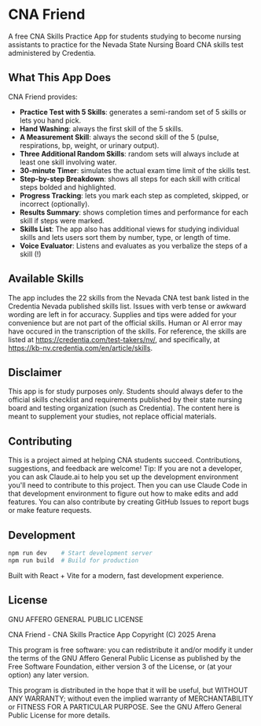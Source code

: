 # CNA Friend

A free CNA Skills Practice App for students studying to become nursing assistants to practice for the Nevada State Nursing Board CNA skills test administered by Credentia.

## What This App Does

CNA Friend provides:

- **Practice Test with 5 Skills**: generates a semi-random set of 5 skills or lets you hand pick. 
- **Hand Washing**: always the first skill of the 5 skills.
- **A Measurement Skill**: always the second skill of the 5 (pulse, respirations, bp, weight, or urinary output).
- **Three Additional Random Skills**: random sets will always include at least one skill involving water. 
- **30-minute Timer**: simulates the actual exam time limit of the skills test.
- **Step-by-step Breakdown**: shows all steps for each skill with critical steps bolded and highlighted.
- **Progress Tracking**: lets you mark each step as completed, skipped, or incorrect (optionally).
- **Results Summary**: shows completion times and performance for each skill if steps were marked.
- **Skills List**: The app also has additional views for studying individual skills and lets users sort them by number, type, or length of time.
- **Voice Evaluator**: Listens and evaluates as you verbalize the steps of a skill (!)

## Available Skills

The app includes the 22 skills from the Nevada CNA test bank listed in the Credentia Nevada published skills list. Issues with verb tense or awkward wording are left in for accuracy. Supplies and tips were added for your convenience but are not part of the official skills. Human or AI error may have occured in the transcription of the skills.
For reference, the skills are listed at https://credentia.com/test-takers/nv/, and specifically, at https://kb-nv.credentia.com/en/article/skills.

## Disclaimer

This app is for study purposes only. Students should always defer to the official skills checklist and requirements published by their state nursing board and testing organization (such as Credentia). The content here is meant to supplement your studies, not replace official materials.


## Contributing

This is a project aimed at helping CNA students succeed. Contributions, suggestions, and feedback are welcome! Tip: If you are not a developer, you can ask Claude.ai to help you set up the development environment you'll need to contribute to this project. Then you can use Claude Code in that development environment to figure out how to make edits and add features. You can also contribute by creating GitHub Issues to report bugs or make feature requests. 

## Development

```bash
npm run dev    # Start development server
npm run build  # Build for production
```

Built with React + Vite for a modern, fast development experience.

## License

GNU AFFERO GENERAL PUBLIC LICENSE

CNA Friend - CNA Skills Practice App
Copyright (C) 2025 Arena

This program is free software: you can redistribute it and/or modify
it under the terms of the GNU Affero General Public License as published
by the Free Software Foundation, either version 3 of the License, or
(at your option) any later version.
 
This program is distributed in the hope that it will be useful,
but WITHOUT ANY WARRANTY; without even the implied warranty of
MERCHANTABILITY or FITNESS FOR A PARTICULAR PURPOSE. See the
GNU Affero General Public License for more details.
